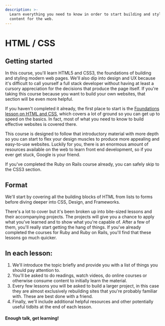 ```yaml
---
description: >-
  Learn everything you need to know in order to start building and styling
  content for the web.
---
```


# HTML / CSS

## Getting started

In this course, you'll learn HTML5 and CSS3, the foundations of building and styling modern web pages. We'll also dip into design and UX because it's difficult to call yourself a full stack developer without having at least a cursory appreciation for the decisions that produce the page itself. If you're taking this course because you want to build your own websites, that section will be even more helpful.

If you haven't completed it already, the first place to start is the [Foundations lesson on HTML and CSS](/courses/foundations/lessons/html-and-css-basics), which covers a lot of ground so you can get up to speed on the basics. In fact, most of what you need to know to build effective websites is covered there.

This course is designed to follow that introductory material with more depth so you can start to flex your design muscles to produce more appealing and easy-to-use websites. Luckily for you, there is an enormous amount of resources available on the web to learn front end development, so if you ever get stuck, Google is your friend.

If you've completed the Ruby on Rails course already, you can safely skip to the CSS3 section.

## Format

We'll start by covering all the building blocks of HTML from lists to forms before diving deeper into CSS, Design, and Frameworks.

There's a lot to cover but it's been broken up into bite-sized lessons and their accompanying projects. The projects will give you a chance to apply what you've learned and to show what you're capable of. After a few of them, you'll really start getting the hang of things. If you've already completed the courses for Ruby and Ruby on Rails, you'll find that these lessons go much quicker.

## In each lesson:

1. We'll introduce the topic briefly and provide you with a list of things you should pay attention to.
2. You'll be asked to do readings, watch videos, do online courses or otherwise consume content to initially learn the material.
3. Every few lessons you will be asked to build a larger project, in this case they are almost exclusively rebuilding sites that you're probably familiar with.  These are best done with a friend.
4. Finally, we'll include additional helpful resources and other potentially useful tidbits at the end of each lesson.

#### Enough talk, get learning!

